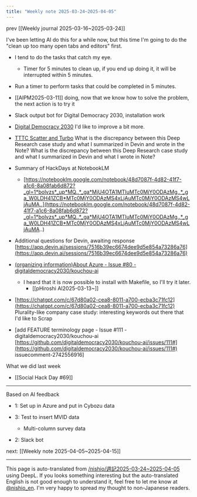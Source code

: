 ```yaml
---
title: "Weekly note 2025-03-24~2025-04-05"
---
```


prev  [[Weekly journal 2025-03-16~2025-03-24]]

I've been letting AI do this for a while now, but this time I'm going to do the "clean up too many open tabs and editors" first.
- I tend to do the tasks that catch my eye.
    - Timer for 5 minutes to clean up, if you end up doing it, it will be interrupted within 5 minutes.
- Run a timer to perform tasks that could be completed in 5 minutes.

- [[AIPM2025-03-11]] doing, now that we know how to solve the problem, the next action is to try it
- Slack output bot for Digital Democracy 2030, installation work
- [Digital Democracy 2030](https://dd2030.org/) I'd like to improve a bit more.
- [TTTC Scatter and Turbo](https://chatgpt.com/share/67de4702-23fc-8002-8ce8-0eec135801e8) What is the discrepancy between this Deep Research case study and what I summarized in Devin and wrote in the Note? What is the discrepancy between this Deep Research case study and what I summarized in Devin and what I wrote in Note?
- Summary of HackDays at NotebookLM
    - [https://notebooklm.google.com/notebook/48d7087f-4d82-41f7-a1c6-8a08fab6d872?_gl=1*bolvzs*_up*MQ..*_ga*MjU4OTA1MTIuMTc0MjY0ODAzMg..*_ga_W0LDH41ZCB*MTc0MjY0ODAzMS4xLjAuMTc0MjY0ODAzMS4wLjAuMA..](https://notebooklm.google.com/notebook/48d7087f-4d82-41f7-a1c6-8a08fab6d872?_gl=1*bolvzs*_up*MQ..*_ga*MjU4OTA1MTIuMTc0MjY0ODAzMg..*_ga_W0LDH41ZCB*MTc0MjY0ODAzMS4xLjAuMTc0MjY0ODAzMS4wLjAuMA..)
- Additional questions for Devin, awaiting response [https://app.devin.ai/sessions/7516b39ec6674dee9d5e854a73286a76](https://app.devin.ai/sessions/7516b39ec6674dee9d5e854a73286a76)
- [(organizing information)About Azure - Issue #80 - digitaldemocracy2030/kouchou-ai](https://github.com/digitaldemocracy2030/kouchou-ai/issues/80)
    - I heard that it is now possible to install with Makefile, so I'll try it later.
        - [[pHiroshi AI2025-03-13~]]
- [https://chatgpt.com/c/67d80a02-cea8-8011-a700-ecba3c71fc12](https://chatgpt.com/c/67d80a02-cea8-8011-a700-ecba3c71fc12) Plurality-like company case study: interesting keywords out there that I'd like to Scrap
- [add FEATURE terminology page - Issue #111 - digitaldemocracy2030/kouchou-ai [https://github.com/digitaldemocracy2030/kouchou-ai/issues/111#](https://github.com/digitaldemocracy2030/kouchou-ai/issues/111#) issuecomment-2742556916]

What we did last week
- [[Social Hack Day #69]]
---
Based on AI feedback

- 1: Set up in Azure and put in Cybozu data
- 3: Test to insert MVID data
    - Multi-column survey data

- 2: Slack bot

next:  [[Weekly note 2025-04-05~2025-04-15]]

---
This page is auto-translated from [/nishio/週記2025-03-24~2025-04-05](https://scrapbox.io/nishio/週記2025-03-24~2025-04-05) using DeepL. If you looks something interesting but the auto-translated English is not good enough to understand it, feel free to let me know at [@nishio_en](https://twitter.com/nishio_en). I'm very happy to spread my thought to non-Japanese readers.